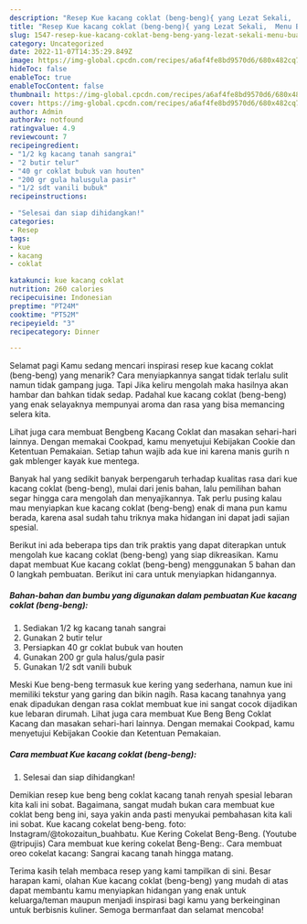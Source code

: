 ```yaml
---
description: "Resep Kue kacang coklat (beng-beng){ yang Lezat Sekali,  Menu Buat lebaran"
title: "Resep Kue kacang coklat (beng-beng){ yang Lezat Sekali,  Menu Buat lebaran"
slug: 1547-resep-kue-kacang-coklat-beng-beng-yang-lezat-sekali-menu-buat-lebaran
category: Uncategorized
date: 2022-11-07T14:35:29.849Z
image: https://img-global.cpcdn.com/recipes/a6af4fe8bd9570d6/680x482cq70/kue-kacang-coklat-beng-beng-foto-resep-utama.jpg
hideToc: false
enableToc: true
enableTocContent: false
thumbnail: https://img-global.cpcdn.com/recipes/a6af4fe8bd9570d6/680x482cq70/kue-kacang-coklat-beng-beng-foto-resep-utama.jpg
cover: https://img-global.cpcdn.com/recipes/a6af4fe8bd9570d6/680x482cq70/kue-kacang-coklat-beng-beng-foto-resep-utama.jpg
author: Admin
authorAv: notfound
ratingvalue: 4.9
reviewcount: 7
recipeingredient:
- "1/2 kg kacang tanah sangrai"
- "2 butir telur"
- "40 gr coklat bubuk van houten"
- "200 gr gula halusgula pasir"
- "1/2 sdt vanili bubuk"
recipeinstructions:

- "Selesai dan siap dihidangkan!"
categories:
- Resep
tags:
- kue
- kacang
- coklat

katakunci: kue kacang coklat 
nutrition: 260 calories
recipecuisine: Indonesian
preptime: "PT24M"
cooktime: "PT52M"
recipeyield: "3"
recipecategory: Dinner

---
```



Selamat pagi Kamu sedang mencari inspirasi resep kue kacang coklat (beng-beng) yang menarik? Cara menyiapkannya sangat tidak terlalu sulit namun tidak gampang juga. Tapi Jika keliru mengolah maka hasilnya akan hambar dan bahkan tidak sedap. Padahal kue kacang coklat (beng-beng) yang enak selayaknya mempunyai aroma dan rasa yang bisa memancing selera kita.


Lihat juga cara membuat Bengbeng Kacang Coklat dan masakan sehari-hari lainnya. Dengan memakai Cookpad, kamu menyetujui Kebijakan Cookie dan Ketentuan Pemakaian. Setiap tahun wajib ada kue ini karena manis gurih n gak mblenger kayak kue mentega.

Banyak hal yang sedikit banyak berpengaruh terhadap kualitas rasa dari kue kacang coklat (beng-beng), mulai dari jenis bahan, lalu pemilihan bahan segar hingga cara mengolah dan menyajikannya. Tak perlu pusing kalau mau menyiapkan kue kacang coklat (beng-beng) enak di mana pun kamu berada, karena asal sudah tahu triknya maka hidangan ini dapat jadi sajian spesial.


Berikut ini ada beberapa tips dan trik praktis yang dapat diterapkan untuk mengolah kue kacang coklat (beng-beng) yang siap dikreasikan. Kamu dapat membuat Kue kacang coklat (beng-beng) menggunakan 5 bahan dan 0 langkah pembuatan. Berikut ini cara untuk menyiapkan hidangannya.

<!--inarticleads1-->

##### Bahan-bahan dan bumbu yang digunakan dalam pembuatan Kue kacang coklat (beng-beng):

1. Sediakan 1/2 kg kacang tanah sangrai
1. Gunakan 2 butir telur
1. Persiapkan 40 gr coklat bubuk van houten
1. Gunakan 200 gr gula halus/gula pasir
1. Gunakan 1/2 sdt vanili bubuk


Meski Kue beng-beng termasuk kue kering yang sederhana, namun kue ini memiliki tekstur yang garing dan bikin nagih. Rasa kacang tanahnya yang enak dipadukan dengan rasa coklat membuat kue ini sangat cocok dijadikan kue lebaran dirumah. Lihat juga cara membuat Kue Beng Beng Coklat Kacang dan masakan sehari-hari lainnya. Dengan memakai Cookpad, kamu menyetujui Kebijakan Cookie dan Ketentuan Pemakaian. 

<!--inarticleads2-->

##### Cara membuat Kue kacang coklat (beng-beng):


1. Selesai dan siap dihidangkan!

Demikian resep kue beng beng coklat kacang tanah renyah spesial lebaran kita kali ini sobat. Bagaimana, sangat mudah bukan cara membuat kue coklat beng beng ini, saya yakin anda pasti menyukai pembahasan kita kali ini sobat. Kue kacang cokelat beng-beng. foto: Instagram/@tokozaitun_buahbatu. Kue Kering Cokelat Beng-Beng. (Youtube @tripujis) Cara membuat kue kering cokelat Beng-Beng:. Cara membuat oreo cokelat kacang: Sangrai kacang tanah hingga matang. 

Terima kasih telah membaca resep yang kami tampilkan di sini. Besar harapan kami, olahan Kue kacang coklat (beng-beng) yang mudah di atas dapat membantu kamu menyiapkan hidangan yang enak untuk keluarga/teman maupun menjadi inspirasi bagi kamu yang berkeinginan untuk berbisnis kuliner. Semoga bermanfaat dan selamat mencoba!
